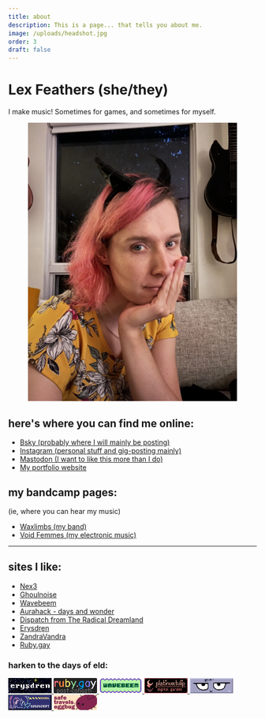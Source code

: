 ```yaml
---
title: about
description: This is a page... that tells you about me.
image: /uploads/headshot.jpg
order: 3
draft: false
---
```

# Lex Feathers (she/they)

I make music! Sometimes for games, and sometimes for myself.

<figure>
  <img src="/uploads/headshot.jpg" alt="Lex Feathers" loading="lazy" />
</figure>

## here's where you can find me online:

- [Bsky (probably where I will mainly be posting)](https://bsky.app/profile/gameaudio.ca)
- [Instagram (personal stuff and gig-posting mainly)](https://instagram.com/lex.feathers)
- [Mastodon (I want to like this more than I do)](https://octodon.social/@lexfeathers)
- [My portfolio website](https://gameaudio.ca)

## my bandcamp pages:

(ie, where you can hear my music)

- [Waxlimbs (my band)](https://waxlimbs.bandcamp.com/)
- [Void Femmes (my electronic music)](https://voidfemmes.bandcamp.com/)


<hr class="faded">

## sites I like:

- [Nex3](https://nex-3.com/)
- [Ghoulnoise](https://ghoulnoise.com/)
- [Wavebeem](https://www.wavebeem.com)
- [Aurahack - days and wonder](https://blog.aurahack.jp)
- [Dispatch from The Radical Dreamland](https://blog.radicaldream.land/)
- [Erysdren](https://erysdren.me)
- [ZandraVandra](https://zandravandra.com)
- [Ruby.gay](https://ruby.gay/)

### harken to the days of eld:

<div class="cool-links">
  <a href="https://erysdren.me/" target="_blank">
    <img
      width="88"
      height="31"
      alt="Erysdren"
      title="Erysdren"
      src="/uploads/erysdren_88x31.png"
    />
  </a>
  <a href="https://ruby.gay" target="_blank">
    <img
      width="88"
      height="31"
      alt="Ruby.gay"
      title="Ruby.gay"
      src="/uploads/ruby.gay.gif"
    />
  </a>
  <a href="https://wavebeem.com" target="_blank">
    <img
      width="88"
      height="31"
      alt="wavebeem"
      title="wavebeem"
      src="/uploads/wavebeem.gif"
    />
  </a>
  <a href="https://platinumtulip.garden" target="_blank">
    <img
      width="88"
      height="31"
      alt="PlatinumTulip"
      title="PlatinumTulip"
      src="/uploads/tulip88x31.gif"
    />
  </a> 
  <a href="https://renkotsuban.com" target="_blank">
    <img
      width="88"
      height="31"
      alt="Renkotsuban"
      title="Renkotsuban"
      src="/uploads/renkotsuban.com.gif"
    />
  </a> 
  <a href="https://kokoscript.com" target="_blank">
    <img
      width="88"
      height="31"
      alt="Kokoscript"
      title="Kokoscript"
      src="/uploads/kokoscript.gif"
    />
  </a> 
  <!-- Eggbug badge -->
  <img
    width="88"
    height="31"
    alt="We're gonna miss you eggbug"
    title="We're gonna miss you eggbug"
    src="/uploads/8831a_cohost_safetravelslittleguyweregonnamissyou.png"
  />
</div>

